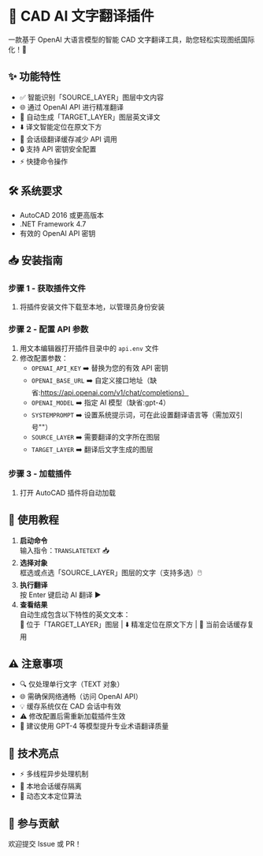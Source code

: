 # 🎨 CAD AI 文字翻译插件

一款基于 OpenAI 大语言模型的智能 CAD 文字翻译工具，助您轻松实现图纸国际化！🚀


## ✨ 功能特性
- ✅ 智能识别「SOURCE_LAYER」图层中文内容
- 🌐 通过 OpenAI API 进行精准翻译
- 📍 自动生成「TARGET_LAYER」图层英文译文
- ⬇️ 译文智能定位在原文下方
- 💾 会话级翻译缓存减少 API 调用
- 🔒 支持 API 密钥安全配置
- ⚡ 快捷命令操作

## 🛠️ 系统要求
- AutoCAD 2016 或更高版本
- .NET Framework 4.7
- 有效的 OpenAI API 密钥

## 📥 安装指南

### 步骤 1 - 获取插件文件
1. 将插件安装文件下载至本地，以管理员身份安装

### 步骤 2 - 配置 API 参数
1. 用文本编辑器打开插件目录中的 `api.env` 文件
2. 修改配置参数：
   - `OPENAI_API_KEY` ➡️ 替换为您的有效 API 密钥
   - `OPENAI_BASE_URL` ➡️ 自定义接口地址（缺省:https://api.openai.com/v1/chat/completions）
   - `OPENAI_MODEL` ➡️ 指定 AI 模型（缺省:gpt-4）
   - `SYSTEMPROMPT` ➡️ 设置系统提示词，可在此设置翻译语言等（需加双引号""）
   - `SOURCE_LAYER` ➡️ 需要翻译的文字所在图层
   - `TARGET_LAYER` ➡️ 翻译后文字生成的图层

### 步骤 3 - 加载插件
1. 打开 AutoCAD 插件将自动加载

## 🚀 使用教程
1. **启动命令**  
   输入指令：`TRANSLATETEXT` 📥
2. **选择对象**  
   框选或点选「SOURCE_LAYER」图层的文字（支持多选）🖱️
3. **执行翻译**  
   按 Enter 键启动 AI 翻译 ▶️
4. **查看结果**  
   自动生成包含以下特性的英文文本：  
   📄 位于「TARGET_LAYER」图层 | ⬇️ 精准定位在原文下方 | 💾 当前会话缓存复用

## ⚠️ 注意事项
- 🔍 仅处理单行文字（TEXT 对象）
- 🌐 需确保网络通畅（访问 OpenAI API）
- 💡 缓存系统仅在 CAD 会话中有效
- ⚠️ 修改配置后需重新加载插件生效
- 📌 建议使用 GPT-4 等模型提升专业术语翻译质量

## 🌈 技术亮点
- ⚡ 多线程异步处理机制
- 🔐 本地会话缓存隔离
- 🎯 动态文本定位算法

## 🤝 参与贡献
欢迎提交 Issue 或 PR！

